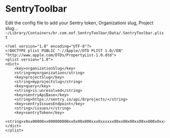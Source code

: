 # SentryToolbar



Edit the config file to add your Sentry token, Organizationi slug, Project slug...
    `~/Library/Containers/br.com.eof.SentryToolbar/Data/.SentryToolbar.plist`

```
<?xml version="1.0" encoding="UTF-8"?>
<!DOCTYPE plist PUBLIC "-//Apple//DTD PLIST 1.0//EN" "http://www.apple.com/DTDs/PropertyList-1.0.dtd">
<plist version="1.0">
<dict>
    <key>organizationSlug</key>
    <string>myorganization</string>
    <key>projectSlug</key>
    <string>myprojectslug</string>
    <key>query</key>
    <string>is:unresolved</string>
    <key>sentryApiBase</key>
    <string>https://sentry.io/api/0/projects/</string>
    <key>sentryIssuesEndpoint</key>
    <string>/issues/</string>
    <key>sentryToken</key>
    <string>x0xx00000xx000000000xx0x00x000xxx0xxxxxx00xx00x00xx00xx000x0xxx0</string>
</dict>
</plist>
```
